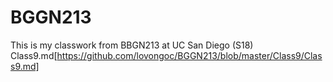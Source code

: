 # BGGN213

This is my classwork from BBGN213 at UC San Diego (S18)
Class9.md[https://github.com/lovongoc/BGGN213/blob/master/Class9/Class9.md]
